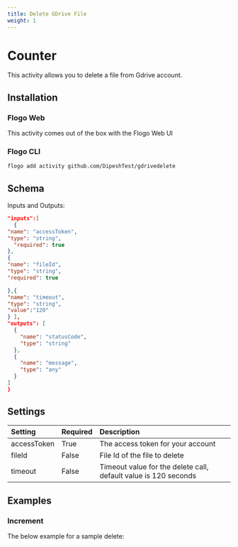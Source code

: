 ```yaml
---
title: Delete GDrive File
weight: 1
---
```


# Counter
This activity allows you to delete a file from Gdrive account.

## Installation
### Flogo Web
This activity comes out of the box with the Flogo Web UI
### Flogo CLI
```bash
flogo add activity github.com/DipeshTest/gdrivedelete
```

## Schema
Inputs and Outputs:

```json
"inputs":[
  {
"name": "accessToken",
"type": "string",
  "required": true
},
{
"name": "fileId",
"type": "string",
"required": true

},{
"name": "timeout",
"type": "string",
"value":"120"
} ],
"outputs": [
  {
    "name": "statusCode",
    "type": "string"
  },
  {
    "name": "message",
    "type": "any"
  }
]
}
```
## Settings
| Setting     | Required | Description |
|:------------|:---------|:------------|
| accessToken | True     | The access token for your account |         
| fileId   | False    | File Id of the file to delete |
| timeout       | False    | Timeout value for the delete call, default value is 120 seconds|

## Examples
### Increment
The below example for a sample delete:

```json

```